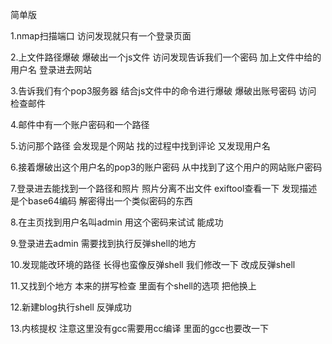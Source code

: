 简单版

1.nmap扫描端口 访问发现就只有一个登录页面 

2.上文件路径爆破 爆破出一个js文件 访问发现告诉我们一个密码 加上文件中给的用户名 登录进去网站

3.告诉我们有个pop3服务器 结合js文件中的命令进行爆破 爆破出账号密码 访问 检查邮件

4.邮件中有一个账户密码和一个路径

5.访问那个路径 会发现是个网站 找的过程中找到评论 又发现用户名 

6.接着爆破出这个用户名的pop3的账户密码 从中找到了这个用户的网站账户密码 

7.登录进去能找到一个路径和照片 照片分离不出文件 exiftool查看一下 发现描述是个base64编码 解密得出一个类似密码的东西 

8.在主页找到用户名叫admin 用这个密码来试试 能成功

9.登录进去admin 需要找到执行反弹shell的地方 

10.发现能改环境的路径 长得也蛮像反弹shell 我们修改一下 改成反弹shell

11.又找到个地方 本来的拼写检查 里面有个shell的选项 把他换上

12.新建blog执行shell 反弹成功

13.内核提权 注意这里没有gcc需要用cc编译 里面的gcc也要改一下